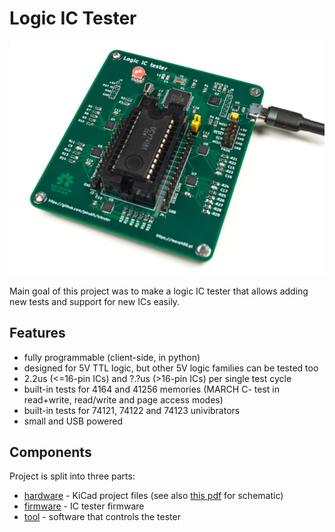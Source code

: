# Logic IC Tester
![IC Tester](doc/ictester.jpg)

Main goal of this project was to make a logic IC tester that allows adding new tests and support for new ICs easily.

## Features

* fully programmable (client-side, in python)
* designed for 5V TTL logic, but other 5V logic families can be tested too
* 2.2us (<=16-pin ICs) and ?.?us (>16-pin ICs) per single test cycle
* built-in tests for 4164 and 41256 memories (MARCH C- test in read+write, read/write and page access modes)
* built-in tests for 74121, 74122 and 74123 univibrators
* small and USB powered

## Components

Project is split into three parts:

* [hardware](hw) - KiCad project files (see also [this pdf](doc/ictester.pdf) for schematic)
* [firmware](fw) - IC tester firmware
* [tool](tool) - software that controls the tester

